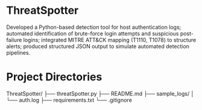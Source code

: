 # ThreatSpotter
Developed a Python-based detection tool for host authentication logs; automated identification of brute-force login attempts and suspicious post-failure logins; integrated MITRE ATT&CK mapping (T1110, T1078) to structure alerts; produced structured JSON output to simulate automated detection pipelines.


# Project Directories

ThreatSpotter/
├── threatSpotter.py
├── README.md
├── sample_logs/
│   └── auth.log
├── requirements.txt
└── .gitignore
